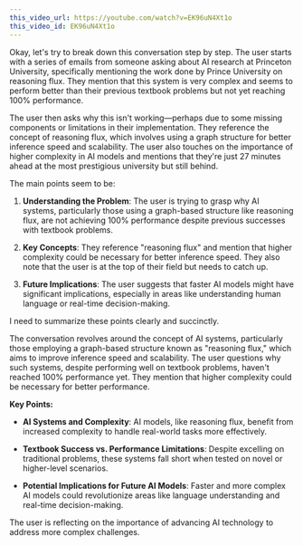 ```yaml
---
this_video_url: https://youtube.com/watch?v=EK96uN4Xt1o
this_video_id: EK96uN4Xt1o
---
```

<think>
Okay, let's try to break down this conversation step by step. The user starts with a series of emails from someone asking about AI research at Princeton University, specifically mentioning the work done by Prince University on reasoning flux. They mention that this system is very complex and seems to perform better than their previous textbook problems but not yet reaching 100% performance.

The user then asks why this isn't working—perhaps due to some missing components or limitations in their implementation. They reference the concept of reasoning flux, which involves using a graph structure for better inference speed and scalability. The user also touches on the importance of higher complexity in AI models and mentions that they're just 27 minutes ahead at the most prestigious university but still behind.

The main points seem to be:

1. **Understanding the Problem**: The user is trying to grasp why AI systems, particularly those using a graph-based structure like reasoning flux, are not achieving 100% performance despite previous successes with textbook problems.
   
2. **Key Concepts**: They reference "reasoning flux" and mention that higher complexity could be necessary for better inference speed. They also note that the user is at the top of their field but needs to catch up.

3. **Future Implications**: The user suggests that faster AI models might have significant implications, especially in areas like understanding human language or real-time decision-making.

I need to summarize these points clearly and succinctly.
</think>

The conversation revolves around the concept of AI systems, particularly those employing a graph-based structure known as "reasoning flux," which aims to improve inference speed and scalability. The user questions why such systems, despite performing well on textbook problems, haven't reached 100% performance yet. They mention that higher complexity could be necessary for better performance.

**Key Points:**

- **AI Systems and Complexity**: AI models, like reasoning flux, benefit from increased complexity to handle real-world tasks more effectively.
  
- **Textbook Success vs. Performance Limitations**: Despite excelling on traditional problems, these systems fall short when tested on novel or higher-level scenarios.

- **Potential Implications for Future AI Models**: Faster and more complex AI models could revolutionize areas like language understanding and real-time decision-making.

The user is reflecting on the importance of advancing AI technology to address more complex challenges.
